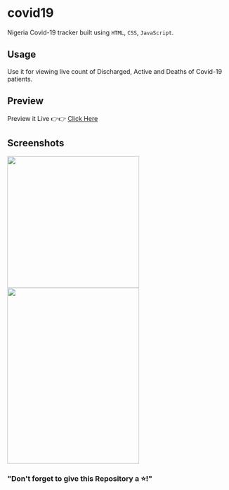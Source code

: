 # covid19

Nigeria Covid-19 tracker built using ```HTML```, ```CSS```, ```JavaScript```.

## Usage

Use it for viewing live count of Discharged, Active and Deaths of Covid-19 patients.

## Preview

Preview it Live 👉👉 [Click Here](https://nigeriacovid19tracker.netlify.app/)


## Screenshots

<img src = "https://www.linkpicture.com/q/IMG_20201001_160926.jpg" height="300" width="300">



<img src = "https://www.linkpicture.com/q/IMG_20201001_161302.png" height="400" width="300">


### "Don't forget to give this Repository a ⭐!"
